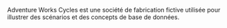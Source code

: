 Adventure Works Cycles est une société de fabrication fictive utilisée pour illustrer des scénarios et des concepts de base de données.
